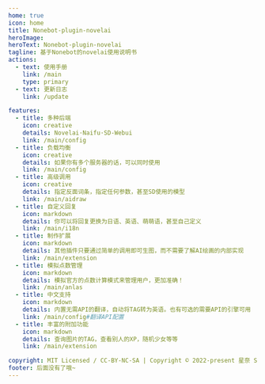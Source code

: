 ```yaml
---
home: true
icon: home
title: Nonebot-plugin-novelai
heroImage:
heroText: Nonebot-plugin-novelai
tagline: 基于Nonebot的novelai使用说明书
actions:
  - text: 使用手册
    link: /main
    type: primary
  - text: 更新日志
    link: /update

features:
  - title: 多种后端
    icon: creative
    details: Novelai·Naifu·SD-Webui
    link: /main/config
  - title: 负载均衡
    icon: creative
    details: 如果你有多个服务器的话，可以同时使用
    link: /main/config
  - title: 高级调用
    icon: creative
    details: 指定反面词条，指定任何参数，甚至SD使用的模型
    link: /main/aidraw
  - title: 自定义回复
    icon: markdown
    details: 你可以将回复更换为日语、英语、萌萌语，甚至自己定义
    link: /main/i18n
  - title: 制作扩展
    icon: markdown
    details: 其他插件只要通过简单的调用即可生图，而不需要了解AI绘画的内部实现
    link: /main/extension
  - title: 模拟点数管理
    icon: markdown
    details: 模拟官方的点数计算模式来管理用户，更加准确！
    link: /main/anlas
  - title: 中文支持
    icon: markdown
    details: 内置无需API的翻译，自动将TAG转为英语。也有可选的需要API的引擎可用
    link: /main/config#翻译API配置
  - title: 丰富的附加功能
    icon: markdown
    details: 查询图片的TAG，查看别人的XP，随机少女等等
    link: /main/extension

copyright: MIT Licensed / CC-BY-NC-SA | Copyright © 2022-present 星奈 Sena
footer: 后面没有了哦~
---
```

